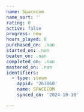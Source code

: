 ```yaml
---
name: Spacecom
name_sort: ''
rating: 0
active: false
progress: new
hours_played: 0
purchased_on: .nan
started_on: .nan
beaten_on: .nan
completed_on: .nan
mastered_on: .nan
identifiers:
  - type: steam
    appid: '263860'
    name: SPACECOM
    synced_on: '2024-10-10'

---
```

